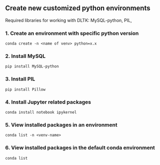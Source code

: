 ## Create new customized python environments

Required libraries for working with DLTK: MySQL-python, PIL,
### 1. Create an environment with specific python version
```
conda create -n <name of venv> python=x.x
```

### 2. Install MySQL
```
pip install MySQL-python
```

### 3. Install PIL
```
pip install Pillow
```

### 4. Install Jupyter related packages
```
conda install notebook ipykernel
```

### 5. View installed packages in an environment
```
conda list -n <venv-name>
```

### 6. View installed packages in the default conda environment
```
conda list
```
